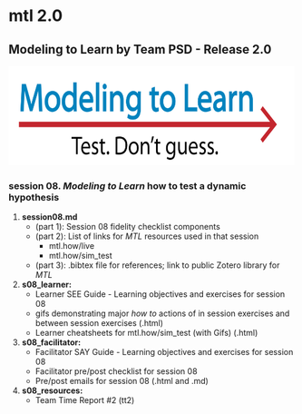 # mtl 2.0

## Modeling to Learn by Team PSD - Release 2.0

<img src = "https://github.com/lzim/teampsd/blob/master/resources/logos/mtl_testdontguess_sm.png"
     height = "175" width = "650">

### session 08. *Modeling to Learn* how to test a **dynamic hypothesis**

1. **session08.md**
    - (part 1): Session 08 fidelity checklist components
    - (part 2): List of links for *MTL* resources used in that session
      - mtl.how/live
      - mtl.how/sim_test
    - (part 3): .bibtex file for references; link to public Zotero library for *MTL*
2. **s08_learner:**
    - Learner SEE Guide - Learning objectives and exercises for session 08
    - gifs demonstrating major *how to* actions of in session exercises and between session exercises (.html)
    - Learner cheatsheets for mtl.how/sim_test (with Gifs) (.html)
3. **s08_facilitator:**
    - Facilitator SAY Guide - Learning objectives and exercises for session 08
    - Facilitator pre/post checklist for session 08
    - Pre/post emails for session 08 (.html and .md)
4. **s08_resources:**
    - Team Time Report #2 (tt2)
